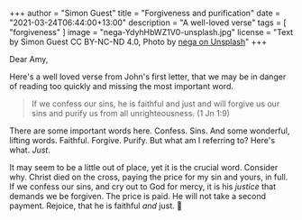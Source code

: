+++
author = "Simon Guest"
title = "Forgiveness and purification"
date = "2021-03-24T06:44:00+13:00"
description = "A well-loved verse"
tags = [ "forgiveness" ]
image = "nega-YdyhHbWZ1V0-unsplash.jpg"
license = "Text by Simon Guest CC BY-NC-ND 4.0, Photo by [nega on Unsplash](https://unsplash.com/photos/YdyhHbWZ1V0)"
+++

Dear Amy,

Here's a well loved verse from John's first letter, that we may be in danger of reading too quickly and missing the most important word.

> If we confess our sins, he is faithful and just and will forgive us our sins and purify us from all unrighteousness. (1 Jn 1:9)

There are some important words here. Confess. Sins. And some wonderful, lifting words. Faithful. Forgive. Purify. But what am I referring to? Here's what. *Just*.

It may seem to be a little out of place, yet it is the crucial word. Consider why. Christ died on the cross, paying the price for my sin and yours, in full. If we confess our sins, and cry out to God for mercy, it is his *justice* that demands we be forgiven. The price is paid. He will not take a second payment. Rejoice, that he is faithful *and* just.
🙏
